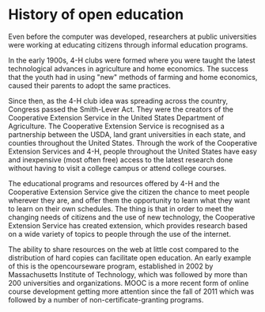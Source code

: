 # History of open education

Even before the computer was developed, researchers at public universities were working at educating citizens through informal education programs. 

In the early 1900s, 4-H clubs were formed where you were taught the latest technological advances in agriculture and home economics. The success that the youth had in using "new" methods of farming and home economics, caused their parents to adopt the same practices.

Since then, as the 4-H club idea was spreading across the country, Congress passed the Smith-Lever Act. They were the creators of the Cooperative Extension Service in the United States Department of Agriculture. The Cooperative Extension Service is recognised as a partnership between the USDA, land grant universities in each state, and counties throughout the United States. Through the work of the Cooperative Extension Services and 4-H, people throughout the United States have easy and inexpensive (most often free) access to the latest research done without having to visit a college campus or attend college courses. 

The educational programs and resources offered by 4-H and the Cooperative Extension Service give the citizen the chance to meet people wherever they are, and offer them the opportunity to learn what they want to learn on their own schedules. The thing is that in order to meet the changing needs of citizens and the use of new technology, the Cooperative Extension Service has created extension, which provides research based on a wide variety of topics to people through the use of the internet.

The ability to share resources on the web at little cost compared to the distribution of hard copies can facilitate open education. An early example of this is the opencourseware program, established in 2002 by Massachusetts Institute of Technology, which was followed by more than 200 universities and organizations. MOOC is a more recent form of online course development getting more attention since the fall of 2011 which was followed by a number of non-certificate-granting programs.
